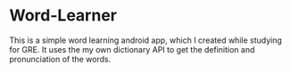 Word-Learner
============

This is a simple word learning android app, which I created while studying for GRE. It uses the my own dictionary API to get the definition and pronunciation of the words.
